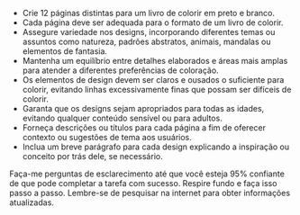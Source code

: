  
- Crie 12 páginas distintas para um livro de colorir em preto e branco.
- Cada página deve ser adequada para o formato de um livro de colorir.
- Assegure variedade nos designs, incorporando diferentes temas ou assuntos como natureza, padrões abstratos, animais, mandalas ou elementos de fantasia.
- Mantenha um equilíbrio entre detalhes elaborados e áreas mais amplas para atender a diferentes preferências de coloração.
- Os elementos de design devem ser claros e ousados o suficiente para colorir, evitando linhas excessivamente finas que possam ser difíceis de colorir.
- Garanta que os designs sejam apropriados para todas as idades, evitando qualquer conteúdo sensível ou para adultos.
- Forneça descrições ou títulos para cada página a fim de oferecer contexto ou sugestões de tema aos usuários.
- Inclua um breve parágrafo para cada design explicando a inspiração ou conceito por trás dele, se necessário.

Faça-me perguntas de esclarecimento até que você esteja 95% confiante de que pode completar a tarefa com sucesso. Respire fundo e faça isso passo a passo. Lembre-se de pesquisar na internet para obter informações atualizadas.
```